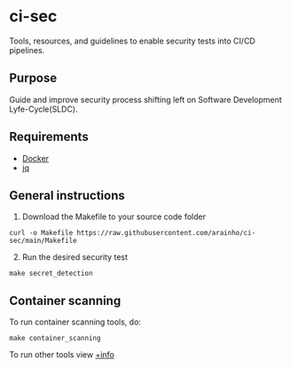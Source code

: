 # ci-sec
Tools, resources, and guidelines to enable security tests into CI/CD pipelines. 

## Purpose
Guide and improve security process shifting left on Software Development Lyfe-Cycle(SLDC).

## Requirements
- [Docker](https://docs.docker.com/engine/install/)
- [jq](https://stedolan.github.io/jq/download/)

## General instructions
1. Download the Makefile to your source code folder
```
curl -o Makefile https://raw.githubusercontent.com/arainho/ci-sec/main/Makefile
```
2. Run the desired security test 
```
make secret_detection
```

## Container scanning
To run container scanning tools, do:
```
make container_scanning
```

To run other tools view [+info](container/scanning.md)
